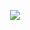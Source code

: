 <p align="center"><img src="https://github-readme-stats-one-bice.vercel.app/api/top-langs/?username=Laomao1104&langs_count=10&layout=compact&role=OWNER,ORGANIZATION_MEMBER,COLLABORATOR&theme=radical"></p>
<p align="center">
